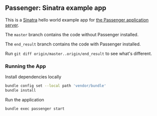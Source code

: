 ## Passenger: Sinatra example app

This is a [Sinatra](http://www.sinatrarb.com/) hello world example app for [the Passenger application server](https://www.phusionpassenger.com/).

The `master` branch contains the code without Passenger installed.

The `end_result` branch contains the code with Passenger installed.

Run `git diff origin/master..origin/end_result` to see what's different.

### Running the App

Install dependencies locally
```bash
bundle config set --local path 'vendor/bundle'
bundle install
```
Run the application
```bash
bundle exec passenger start
```

